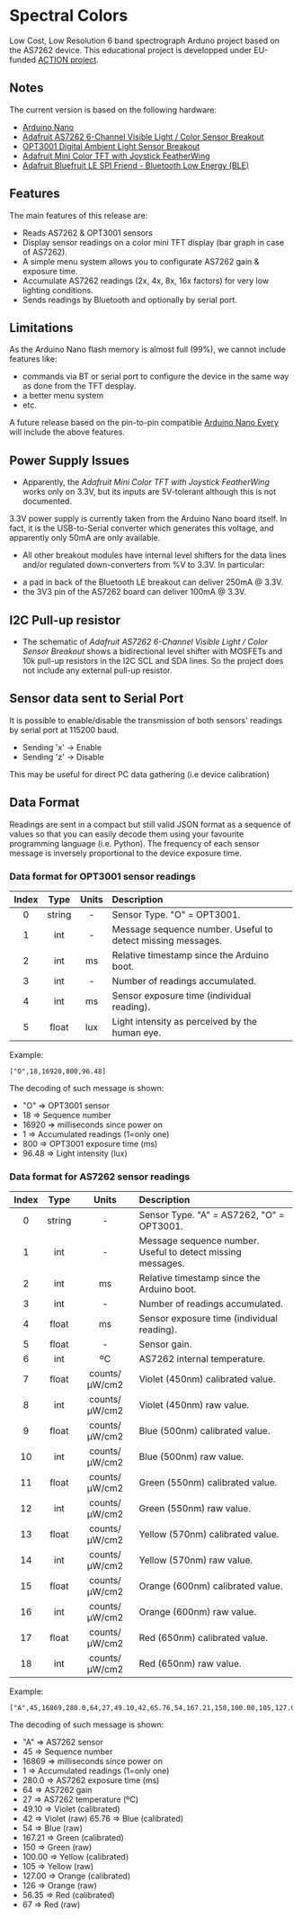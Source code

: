 # Spectral Colors

Low Cost, Low Resolution 6 band spectrograph Arduno project based on the AS7262 device.
This educational project is developped under EU-funded [ACTION project](https://actionproject.eu/).

## Notes

The current version is based on the following hardware:
* [Arduino Nano](https://store.arduino.cc/arduino-nano)
* [Adafruit AS7262 6-Channel Visible Light / Color Sensor Breakout](https://www.adafruit.com/product/3779)
* [OPT3001 Digital Ambient Light Sensor Breakout](https://www.tindie.com/products/closedcube/opt3001-digital-ambient-light-sensor-breakout/)
* [Adafruit Mini Color TFT with Joystick FeatherWing](https://www.adafruit.com/product/3321)
* [Adafruit Bluefruit LE SPI Friend - Bluetooth Low Energy (BLE)](https://www.adafruit.com/product/2633)

## Features

The main features of this release are:
* Reads AS7262 & OPT3001 sensors
* Display sensor readings on a color mini TFT display (bar graph in case of AS7262).
* A simple menu system allows you to configurate AS7262 gain & exposure time.
* Accumulate AS7262 readings (2x, 4x, 8x, 16x factors) for very low lighting conditions.
* Sends readings by Bluetooth and optionally by serial port.

## Limitations

As the Arduino Nano flash memory is almost full (99%), we cannot include features like:

* commands via BT or serial port to configure the device in the same way as done from the TFT desplay.
* a better menu system
* etc.

A future release based on the pin-to-pin compatible [Arduino Nano Every](https://store.arduino.cc/nano-every) will include the above features.

## Power Supply Issues

* Apparently, the *Adafruit Mini Color TFT with Joystick FeatherWing* works only on 3.3V, but its inputs are 5V-tolerant although this is not documented.

3.3V power supply is currently taken from the Arduino Nano board itself. In fact, it is the USB-to-Serial converter which generates this voltage, and apparently only 50mA are only available.

* All other breakout modules have internal level shifters for the data lines and/or regulated down-converters from %V to 3.3V. In particular:
- a pad in back of the Bluetooth LE breakout can deliver 250mA @ 3.3V.
- the 3V3 pin of the AS7262 board can deliver 100mA @ 3.3V.

## I2C Pull-up resistor

* The schematic of *Adafruit AS7262 6-Channel Visible Light / Color Sensor Breakout* shows a bidirectional level shifter with MOSFETs and 10k pull-up resistors in the I2C SCL and SDA lines. So the project does not include any external pull-up resistor.

## Sensor data sent to Serial Port

It is possible to enable/disable the transmission of both sensors' readings by serial port at 115200 baud.
* Sending 'x' -> Enable
* Sending 'z' -> Disable

This may be useful for direct PC data gathering (i.e device calibration)

## Data Format

Readings are sent in a compact but still valid JSON format as a sequence of values so that you can easily decode them using your favourite programming language (i.e. Python). The frequency of each sensor message is inversely proportional to the device exposure time. 

### Data format for OPT3001 sensor readings

| Index |  Type  | Units | Description                                                 |
|:-----:|:------:|:-----:|:------------------------------------------------------------|
| 0     | string |   -   | Sensor Type. "O" = OPT3001.                                 |
| 1     | int    |   -   | Message sequence number. Useful to detect missing messages. |
| 2     | int    |   ms  | Relative timestamp since the Arduino boot.                  |
| 3     | int    |   -   | Number of readings accumulated.                             |
| 4     | int    |   ms  | Sensor exposure time (individual reading).                  | 
| 5     | float  |   lux | Light intensity as perceived by the human eye.              |

Example:
```
["O",18,16920,800,96.48]
```
The decoding of such message is shown:

* "O" => OPT3001 sensor
* 18 => Sequence number
* 16920 => milliseconds since power on
* 1 => Accumulated readings (1=only one)
* 800 => OPT3001 exposure time (ms)
* 96.48 => Light intensity (lux)


### Data format for AS7262 sensor readings


| Index |  Type  | Units | Description                                  |
|:-----:|:------:|:-----:|:---------------------------------------------|
| 0     | string |   -   | Sensor Type. "A" = AS7262, "O" = OPT3001. |
| 1     | int    |   -   | Message sequence number. Useful to detect missing messages. |
| 2     | int    |   ms  | Relative timestamp since the Arduino boot. |
| 3     | int    |   -   | Number of readings accumulated. |
| 4     | float  |   ms  | Sensor exposure time (individual reading). | 
| 5     | float  |   -   | Sensor gain. |
| 6     | int    |  ºC   | AS7262 internal temperature. |
| 7     | float  | counts/μW/cm2 | Violet (450nm) calibrated value. |
| 8     | int    | counts/μW/cm2 | Violet (450nm) raw value. |
| 9     | float  | counts/μW/cm2 | Blue (500nm) calibrated value. |
| 10    | int    | counts/μW/cm2 | Blue (500nm) raw value. |
| 11    | float  | counts/μW/cm2 | Green (550nm) calibrated value. |
| 12    | int    | counts/μW/cm2 | Green (550nm) raw value. |
| 13    | float  | counts/μW/cm2 | Yellow (570nm) calibrated value. |
| 14    | int    | counts/μW/cm2 | Yellow (570nm) raw value. |
| 15    | float  | counts/μW/cm2 | Orange (600nm) calibrated value. |
| 16    | int    | counts/μW/cm2 | Orange (600nm) raw value. |
| 17    | float  | counts/μW/cm2 | Red (650nm) calibrated value. |
| 18    | int    | counts/μW/cm2 | Red (650nm) raw value. |


Example:
```
["A",45,16869,280.0,64,27,49.10,42,65.76,54,167.21,150,100.00,105,127.00,126,56.35,67]
```
The decoding of such message is shown:

* "A" => AS7262 sensor
* 45 => Sequence number
* 16869 => milliseconds since power on
* 1 => Accumulated readings (1=only one)
* 280.0 => AS7262 exposure time (ms)
* 64 => AS7262 gain
* 27 => AS7262 temperature (ºC)
* 49.10 => Violet (calibrated)
* 42 => Violet (raw) 65.76 => Blue (calibrated)
* 54 => Blue (raw)
* 167.21 => Green (calibrated)
* 150 => Green (raw)
* 100.00 => Yellow (calibrated)
* 105 => Yellow (raw)
* 127.00 => Orange (calibrated)
* 126 => Orange (raw)
* 56.35 => Red (calibrated)
* 67 => Red (raw)

